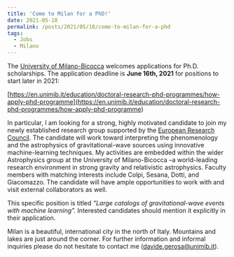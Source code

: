 ```yaml
---
title: 'Come to Milan for a PhD!'
date: 2021-05-18
permalink: /posts/2021/05/18/come-to-milan-for-a-phd
tags:
  - Jobs
  - Milano
---
```


The [University of Milano-Bicocca](<https://en.unimib.it/>) welcomes applications for Ph.D. scholarships. The application deadline is **June 16th, 2021** for positions to start later in 2021:

[https://en.unimib.it/education/doctoral-research-phd-programmes/how-apply-phd-programme](<https://en.unimib.it/education/doctoral-research-phd-programmes/how-apply-phd-programme>)

In particular, I am looking for a strong, highly motivated candidate to join my newly established research group supported by the [European Research Council](<../../../../../index.html?p=3637>). The candidate will work toward interpreting the phenomenology and the astrophysics of gravitational-wave sources using innovative machine-learning techniques. My activities are embedded within the wider Astrophysics group at the University of Milano-Bicocca –a world-leading research environment in strong gravity and relativistic astrophysics. Faculty members with matching interests include Colpi, Sesana, Dotti, and Giacomazzo. The candidate will have ample opportunities to work with and visit external collaborators as well.

This specific position is titled _“Large catalogs of gravitational-wave events with machine learning”._ Interested candidates should mention it explicitly in their application.

Milan is a beautiful, international city in the north of Italy. Mountains and lakes are just around the corner. For further information and informal inquiries please do not hesitate to contact me ([davide.gerosa@unimib.it](<mailto:davide.gerosa@unimib.it>)).

